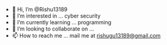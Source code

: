 - 👋 Hi, I’m @Rishu13189
- 👀 I’m interested in ... cyber security
- 🌱 I’m currently learning ... programming
- 💞️ I’m looking to collaborate on ...
- 📫 How to reach me ... mail me at rishugu13189@gmail.com

<!---
Rishu13189/Rishu13189 is a ✨ special ✨ repository because its `README.md` (this file) appears on your GitHub profile.
You can click the Preview link to take a look at your changes.
--->
